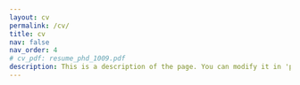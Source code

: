 ```yaml
---
layout: cv
permalink: /cv/
title: cv
nav: false
nav_order: 4
# cv_pdf: resume_phd_1009.pdf
description: This is a description of the page. You can modify it in 'pages/_cv.md'. You can also change or remove the top pdf download button.
---
```

